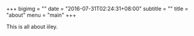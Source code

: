 +++
bigimg = ""
date = "2016-07-31T02:24:31+08:00"
subtitle = ""
title = "about"
menu = "main"
+++

This is all about iiley.